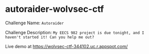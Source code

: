 # autoraider-wolvsec-ctf

Challenge Name: `Autoraider`

Challenge Description: `My EECS 982 project is due tonight, and I haven't started it! Can you help me out?`

Live demo at https://wolvsec-ctf-344102.uc.r.appspot.com/
